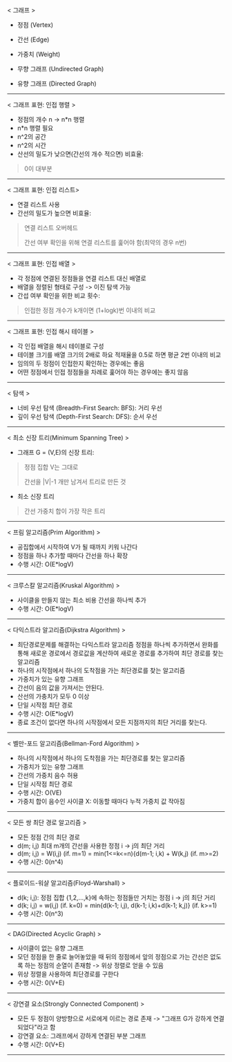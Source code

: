  < 그래프 >
- 정점 (Vertex)
- 간선  (Edge)
- 가중치 (Weight)


- 무향 그래프 (Undirected Graph)
- 유향 그래프 (Directed Graph)
---
< 그래프 표현: 인접 행렬 >
- 정점의 개수 n -> n*n 행렬
- n*n 행렬 필요
- n^2의 공간
- n^2의 시간
- 산선의 밀도가 낮으면(간선의 개수 적으면) 비효율:
> 0이 대부분
---
< 그래프 표현: 인접 리스트>
- 연결 리스트 사용
- 간선의 밀도가 높으면 비효율:
> 연결 리스트 오버헤드  
> 
> 간선 여부 확인을 위해 연결 리스트를 훑어야 함(최약의 경우 n번)
---
< 그래프 표현: 인접 배열 >
- 각 정점에 연결된 정점들을 연결 리스트 대신 배열로
- 배열을 정렬된 형태로 구성 -> 이진 탐색 가능
- 간섭 여부 확인을 위한 비교 횟수:
> 인접한 정점 개수가 k개이면 (1+logk)번 이내의 비교
---
< 그래프 표현: 인접 해시 테이블 >
- 각 인접 배열을 해시 테이블로 구성
- 테이블 크기를 배열 크기의 2배로 하요 적재율을 0.5로 하면 평균 2번 이내의 비교
- 임의의 두 정점이 인접한지 확인하는 경우에는 좋음
- 어떤 정점에서 인접 정점들을 차례로 훑어야 하는 경우에는 좋지 않음
---
< 탐색 >
- 너비 우선 탐색 (Breadth-First Search: BFS): 거리 우선
- 깊이 우선 탐색 (Depth-First Search: DFS): 순서 우선
--- 
< 최소 신장 트리(Minimum Spanning Tree) >
- 그래프 G = (V,E)의 신장 트리:

> 정점 집합 V는 그대로
> 
> 간선을 |V|-1 개만 남겨서 트리로 만든 것

- 최소 신장 트리

> 간선 가중치 합이 가장 작은 트리
---
< 프림 알고리즘(Prim Algorithm) >
- 공집합에서 시작하여 V가 될 때까지 키워 나간다
- 정점을 하나 추가할 때마다 간선을 하나 확장
- 수행 시간: O(E*logV)
---
< 크루스칼 알고리즘(Kruskal Algorithm) >
- 사이클을 만들지 않는 최소 비용 간선을 하나씩 추가
- 수행 시간: O(E*logV)
---
< 다익스트라 알고리즘(Dijkstra Algorithm) >
- 최단경로문제를 해결하는 다익스트라 알고리즘 정점을 하나씩 추가하면서 완화를 통해 새로운 경로에서 경로값을 계산하여 새로운 경로를 추가하여 최단 경로를 찾는 알고리즘
- 하나의 시작점에서 하나의 도착점을 가는 최단경로를 찾는 알고리즘
- 가중치가 있는 유향 그래프
- 간선이 음의 값을 가져서는 안된다.
- 산선의 가충치가 모두 0 이상
- 단일 시작점 최단 경로
- 수행 시간: O(E*logV)  
- 종료 조건이 없다면 하나의 시작점에서 모든 지점까지의 최단 거리를 찾는다.
---
< 벨만-포드 알고리즘(Bellman-Ford Algorithm) >
- 하나의 시작점에서 하나의 도착점을 가는 최단경로를 찾는 알고리즘
- 가중치가 있는 유향 그래프
- 간선의 가중치 음수 허용
- 단일 시작점 최단 경로
- 수행 시간: O(VE)
- 가중치 합이 음수인 사이클 X: 이동할 때마다 누적 가중치 값 작아짐
---
< 모든 쌍 최단 경로 알고리즘 >
- 모든 정점 간의 최단 경로
- d(m; i,j) 최대 m개의 간선을 사용한 정점 i -> j의 최단 거리
- d(m; i,j) = W(i,j) (if. m=1)
            = min(1<=k<=n){d(m-1; i,k) + W(k,j) (if. m>=2)
- 수행 시간: 0(n^4)
---
< 플로이드-워샬 알고리즘(Floyd-Warshall) >
- d(k; i,j): 정점 집합 {1,2,...,k}에 속하는 정점들만 거치는 정점 i -> j의 최단 거리
- d(k; i,j) = w(i,j) (if. k=0)
            = min{d(k-1; i,j), d(k-1; i,k)+d(k-1; k,j)} (if. k>=1)
- 수행 시간: 0(n^3)
---
< DAG(Directed Acyclic Graph) >
- 사이클이 없는 유향 그래프
- 모던 정점을 한 줄로 늘어놓았을 때 뒤의 정점에서 앞의 정점으로 가는 간선은 없도록 하는 정점의 순열이 존재함
-> 위상 정렬로 얻을 수 있음
- 위상 정렬을 사용하여 최단경로를 구한다
- 수행 시간: 0(V+E)
---
< 강연결 요소(Strongly Connected Component) >
- 모든 두 정점이 양방향으로 서로에게 이르는 경로 존재
-> "그래프 G가 강하게 연결되었다"라고 함
- 강연결 요소: 그래프에서 강하게 연결된 부분 그래프
- 수행 시간: 0(V+E)
---